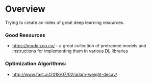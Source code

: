 # Overview

Trying to create an index of great deep learning resources.

### Good Resources
- https://modelzoo.co/ - a great collection of pretrained models and instructions for implementing them in various DL libraries


### Optimization Algorithms:
- http://www.fast.ai/2018/07/02/adam-weight-decay/

